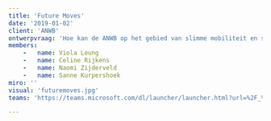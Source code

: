 ```yaml
---
title: 'Future Moves'
date: '2019-01-02'
client: 'ANWB'
ontwerpvraag: 'Hoe kan de ANWB op het gebied van slimme mobiliteit en sociale cohesie meer betekenen voor jongeren tussen de 8 en 18 jaar (en hun gezinnen) in armoede in Rotterdam Zuid?'
members:
    -   name: Viola Leung
    -   name: Celine Rijkens
    -   name: Naomi Zijderveld
    -   name: Sanne Kurpershoek
miro: ''
visual: 'futuremoves.jpg'
teams: 'https://teams.microsoft.com/dl/launcher/launcher.html?url=%2F_%23%2Fl%2Fchannel%2F19%3A7cd277b0a5cf452ab133164a832bef60%40thread.tacv2%2F2D%2520Future%2520Moves%3FgroupId%3D9de1bad9-5153-4a55-b11b-d7cad7e67836%26tenantId%3Dca6fbace-7cba-4d53-8681-a06284f7ff46&type=channel&deeplinkId=871e16ed-41bc-4ae8-8278-d5ab9b747397&directDl=true&msLaunch=true&enableMobilePage=true&suppressPrompt=true'

---
```



 

